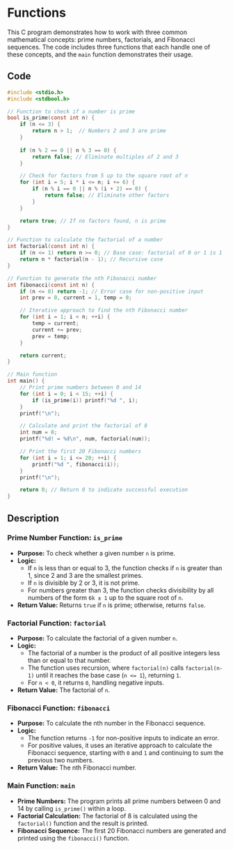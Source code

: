 # Functions
This C program demonstrates how to work with three common mathematical concepts: prime numbers, factorials, and Fibonacci sequences. The code includes three functions that each handle one of these concepts, and the `main` function demonstrates their usage.

## Code
```c
#include <stdio.h>
#include <stdbool.h>

// Function to check if a number is prime
bool is_prime(const int n) {
    if (n <= 3) {
        return n > 1;  // Numbers 2 and 3 are prime
    }
    
    if (n % 2 == 0 || n % 3 == 0) {
        return false; // Eliminate multiples of 2 and 3
    }

    // Check for factors from 5 up to the square root of n
    for (int i = 5; i * i <= n; i += 6) {
        if (n % i == 0 || n % (i + 2) == 0) {
            return false; // Eliminate other factors
        }
    }

    return true; // If no factors found, n is prime
}

// Function to calculate the factorial of a number
int factorial(const int n) {
    if (n <= 1) return n >= 0; // Base case: factorial of 0 or 1 is 1
    return n * factorial(n - 1); // Recursive case
}

// Function to generate the nth Fibonacci number
int fibonacci(const int n) {
    if (n <= 0) return -1; // Error case for non-positive input
    int prev = 0, current = 1, temp = 0;

    // Iterative approach to find the nth Fibonacci number
    for (int i = 1; i < n; ++i) {
        temp = current;
        current += prev;
        prev = temp;
    }

    return current;
}

// Main function
int main() {
    // Print prime numbers between 0 and 14
    for (int i = 0; i < 15; ++i) {
        if (is_prime(i)) printf("%d ", i);
    }
    printf("\n");

    // Calculate and print the factorial of 8
    int num = 8;
    printf("%d! = %d\n", num, factorial(num));

    // Print the first 20 Fibonacci numbers
    for (int i = 1; i <= 20; ++i) {
        printf("%d ", fibonacci(i));
    }
    printf("\n");

    return 0; // Return 0 to indicate successful execution
}
```

## Description
### Prime Number Function: `is_prime`
- **Purpose:** To check whether a given number `n` is prime.
- **Logic:**
  - If `n` is less than or equal to 3, the function checks if `n` is greater than 1, since 2 and 3 are the smallest primes.
  - If `n` is divisible by 2 or 3, it is not prime.
  - For numbers greater than 3, the function checks divisibility by all numbers of the form `6k ± 1` up to the square root of `n`.
- **Return Value:** Returns `true` if `n` is prime; otherwise, returns `false`.

### Factorial Function: `factorial`
- **Purpose:** To calculate the factorial of a given number `n`.
- **Logic:**
  - The factorial of a number is the product of all positive integers less than or equal to that number.
  - The function uses recursion, where `factorial(n)` calls `factorial(n-1)` until it reaches the base case (`n <= 1`), returning `1`.
  - For `n < 0`, it returns `0`, handling negative inputs.
- **Return Value:** The factorial of `n`.

### Fibonacci Function: `fibonacci`
- **Purpose:** To calculate the nth number in the Fibonacci sequence.
- **Logic:**
  - The function returns `-1` for non-positive inputs to indicate an error.
  - For positive values, it uses an iterative approach to calculate the Fibonacci sequence, starting with `0` and `1` and continuing to sum the previous two numbers.
- **Return Value:** The nth Fibonacci number.

### Main Function: `main`
- **Prime Numbers:** The program prints all prime numbers between 0 and 14 by calling `is_prime()` within a loop.
- **Factorial Calculation:** The factorial of 8 is calculated using the `factorial()` function and the result is printed.
- **Fibonacci Sequence:** The first 20 Fibonacci numbers are generated and printed using the `fibonacci()` function.
